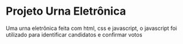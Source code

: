 <h1>Projeto Urna Eletrônica</h1>

Uma urna eletrônica feita com html, css e javascript, o javascript foi utilizado para identificar candidatos e confirmar votos
